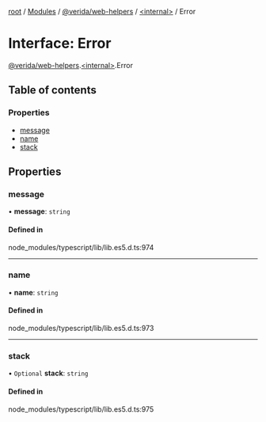 [root](../README.md) / [Modules](../modules.md) / [@verida/web-helpers](../modules/verida_web_helpers.md) / [<internal\>](../modules/verida_web_helpers._internal_.md) / Error

# Interface: Error

[@verida/web-helpers](../modules/verida_web_helpers.md).[<internal\>](../modules/verida_web_helpers._internal_.md).Error

## Table of contents

### Properties

- [message](verida_web_helpers._internal_.Error.md#message)
- [name](verida_web_helpers._internal_.Error.md#name)
- [stack](verida_web_helpers._internal_.Error.md#stack)

## Properties

### message

• **message**: `string`

#### Defined in

node_modules/typescript/lib/lib.es5.d.ts:974

___

### name

• **name**: `string`

#### Defined in

node_modules/typescript/lib/lib.es5.d.ts:973

___

### stack

• `Optional` **stack**: `string`

#### Defined in

node_modules/typescript/lib/lib.es5.d.ts:975
